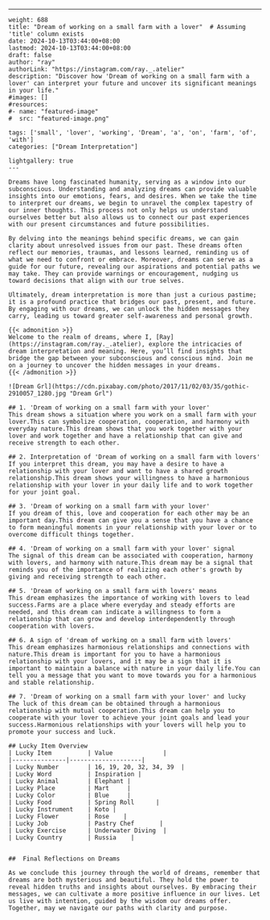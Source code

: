 ---
    weight: 688
    title: "Dream of working on a small farm with a lover"  # Assuming 'title' column exists
    date: 2024-10-13T03:44:00+08:00
    lastmod: 2024-10-13T03:44:00+08:00
    draft: false
    author: "ray"
    authorLink: "https://instagram.com/ray._.atelier"
    description: "Discover how 'Dream of working on a small farm with a lover' can interpret your future and uncover its significant meanings in your life."
    #images: []
    #resources:
    #- name: "featured-image"
    #  src: "featured-image.png"
    
    tags: ['small', 'lover', 'working', 'Dream', 'a', 'on', 'farm', 'of', 'with']
    categories: ["Dream Interpretation"]
    
    lightgallery: true
    ---
    
    Dreams have long fascinated humanity, serving as a window into our subconscious. Understanding and analyzing dreams can provide valuable insights into our emotions, fears, and desires. When we take the time to interpret our dreams, we begin to unravel the complex tapestry of our inner thoughts. This process not only helps us understand ourselves better but also allows us to connect our past experiences with our present circumstances and future possibilities.
    
    By delving into the meanings behind specific dreams, we can gain clarity about unresolved issues from our past. These dreams often reflect our memories, traumas, and lessons learned, reminding us of what we need to confront or embrace. Moreover, dreams can serve as a guide for our future, revealing our aspirations and potential paths we may take. They can provide warnings or encouragement, nudging us toward decisions that align with our true selves.
    
    Ultimately, dream interpretation is more than just a curious pastime; it is a profound practice that bridges our past, present, and future. By engaging with our dreams, we can unlock the hidden messages they carry, leading us toward greater self-awareness and personal growth.
    
    {{< admonition >}}
    Welcome to the realm of dreams, where I, [Ray](https://instagram.com/ray._.atelier), explore the intricacies of dream interpretation and meaning. Here, you’ll find insights that bridge the gap between your subconscious and conscious mind. Join me on a journey to uncover the hidden messages in your dreams.
    {{< /admonition >}}
    
    ![Dream Grl](https://cdn.pixabay.com/photo/2017/11/02/03/35/gothic-2910057_1280.jpg "Dream Grl")
    
    ## 1. 'Dream of working on a small farm with your lover'
    This dream shows a situation where you work on a small farm with your lover.This can symbolize cooperation, cooperation, and harmony with everyday nature.This dream shows that you work together with your lover and work together and have a relationship that can give and receive strength to each other.
    
    ## 2. Interpretation of 'Dream of working on a small farm with lovers'
    If you interpret this dream, you may have a desire to have a relationship with your lover and want to have a shared growth relationship.This dream shows your willingness to have a harmonious relationship with your lover in your daily life and to work together for your joint goal.
    
    ## 3. 'Dream of working on a small farm with your lover'
    If you dream of this, love and cooperation for each other may be an important day.This dream can give you a sense that you have a chance to form meaningful moments in your relationship with your lover or to overcome difficult things together.
    
    ## 4. 'Dream of working on a small farm with your lover' signal
    The signal of this dream can be associated with cooperation, harmony with lovers, and harmony with nature.This dream may be a signal that reminds you of the importance of realizing each other's growth by giving and receiving strength to each other.
    
    ## 5. 'Dream of working on a small farm with lovers' means
    This dream emphasizes the importance of working with lovers to lead success.Farms are a place where everyday and steady efforts are needed, and this dream can indicate a willingness to form a relationship that can grow and develop interdependently through cooperation with lovers.
    
    ## 6. A sign of 'dream of working on a small farm with lovers'
    This dream emphasizes harmonious relationships and connections with nature.This dream is important for you to have a harmonious relationship with your lovers, and it may be a sign that it is important to maintain a balance with nature in your daily life.You can tell you a message that you want to move towards you for a harmonious and stable relationship.
    
    ## 7. 'Dream of working on a small farm with your lover' and lucky
    The luck of this dream can be obtained through a harmonious relationship with mutual cooperation.This dream can help you to cooperate with your lover to achieve your joint goals and lead your success.Harmonious relationships with your lovers will help you to promote your success and luck.
    
    ## Lucky Item Overview
    | Lucky Item          | Value              |
    |---------------|--------------------|
    | Lucky Number        | 16, 19, 20, 32, 34, 39  |
    | Lucky Word          | Inspiration |
    | Lucky Animal        | Elephant |
    | Lucky Place         | Mart     |
    | Lucky Color         | Blue     |
    | Lucky Food          | Spring Roll      |
    | Lucky Instrument    | Koto |
    | Lucky Flower        | Rose    |
    | Lucky Job           | Pastry Chef       |
    | Lucky Exercise      | Underwater Diving  |
    | Lucky Country       | Russia    |
    
    
    ##  Final Reflections on Dreams
    
    As we conclude this journey through the world of dreams, remember that dreams are both mysterious and beautiful. They hold the power to reveal hidden truths and insights about ourselves. By embracing their messages, we can cultivate a more positive influence in our lives. Let us live with intention, guided by the wisdom our dreams offer. Together, may we navigate our paths with clarity and purpose.
    